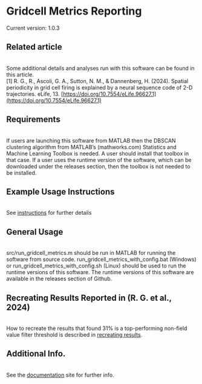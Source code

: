 # Gridcell Metrics Reporting

Current version: 1.0.3

## Related article
<br>Some additional details and analyses run with this software can be found in this article.
<br>\[1\] R. G., R., Ascoli, G. A., Sutton, N. M., & Dannenberg, H. (2024). Spatial periodicity in grid cell firing is explained by a neural sequence code of 2-D trajectories. eLife, 13. [https://doi.org/10.7554/eLife.96627.1](https://doi.org/10.7554/eLife.96627.1)

## Requirements
<br>If users are launching this software from MATLAB then the DBSCAN clustering algorithm from MATLAB’s (mathworks.com) Statistics and Machine Learning Toolbox is needed. A user should install that toolbox in that case. If a user uses the runtime version of the software, which can be downloaded under the releases section, then the toolbox is not needed to be installed.

## Example Usage Instructions
<br>See [instructions](https://hco-dev-docs.readthedocs.io/en/latest/gridcell_metrics/usage_instruct.html) for further details

## General Usage
<br>src/run_gridcell_metrics.m should be run in MATLAB for running the software from source code. run_gridcell_metrics_with_config.bat (Windows) or run_gridcell_metrics_with_config.sh (Linux) should be used to run the runtime versions of this software. The runtime versions of this software are available in the releases section of Github.

## Recreating Results Reported in (R. G. et al., 2024)
<br>How to recreate the results that found 31% is a top-performing non-field value filter threshold is described in [recreating results](https://hco-dev-docs.readthedocs.io/en/latest/gridcell_metrics/recreating_results.html).

## Additional Info.
<br>See the [documentation](https://hco-dev-docs.readthedocs.io/en/latest/gridcell_metrics/overview.html) site for further info.